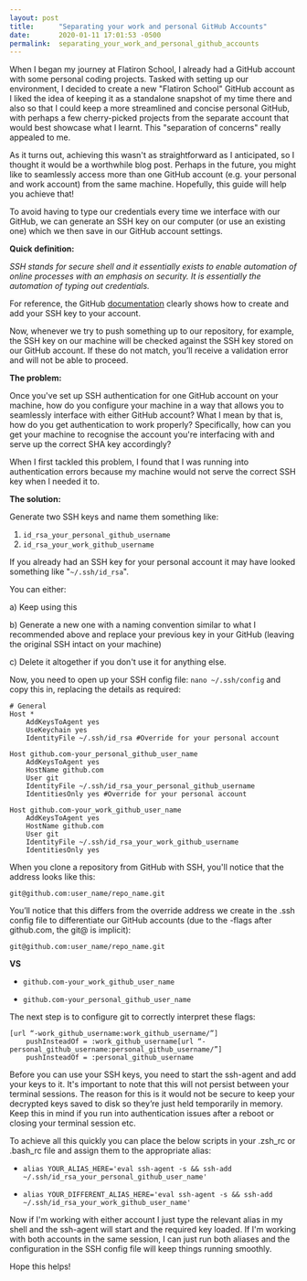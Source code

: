 ```yaml
---
layout: post
title:      "Separating your work and personal GitHub Accounts"
date:       2020-01-11 17:01:53 -0500
permalink:  separating_your_work_and_personal_github_accounts
---
```



When I began my journey at Flatiron School, I already had a GitHub account with some personal coding projects. Tasked with setting up our environment, I decided to create a new "Flatiron School" GitHub account as I liked the idea of keeping it as a standalone snapshot of my time there and also so that I could keep a more streamlined and concise personal GitHub, with perhaps a few cherry-picked projects from the separate account that would best showcase what I learnt. This "separation of concerns" really appealed to me.

As it turns out, achieving this wasn't as straightforward as I anticipated, so I thought it would be a worthwhile blog post. Perhaps in the future, you might like to seamlessly access more than one GitHub account (e.g. your personal and work account) from the same machine. Hopefully, this guide will help you achieve that!

To avoid having to type our credentials every time we interface with our GitHub, we can generate an SSH key on our computer (or use an existing one) which we then save in our GitHub account settings.

**Quick definition:**

*SSH stands for secure shell and it essentially exists to enable automation of online processes with an emphasis on security. It is essentially the automation of typing out credentials.*

For reference, the GitHub [documentation](https://help.github.com/en/github/authenticating-to-github/adding-a-new-ssh-key-to-your-github-account) clearly shows how to create and add your SSH key to your account.


Now, whenever we try to push something up to our repository, for example,  the SSH key on our machine will be checked against the SSH key stored on our GitHub account. If these do not match, you’ll receive a validation error and will not be able to proceed.

**The problem:**

Once you've set up SSH authentication for one GitHub account on your machine, how do you configure your machine in a way that allows you to seamlessly interface with either GitHub account? What I mean by that is, how do you get authentication to work properly? Specifically, how can you get your machine to recognise the account you're interfacing with and serve up the correct SHA key accordingly?

When I first tackled this problem, I found that I was running into authentication errors because my machine would not serve the correct SSH key when I needed it to.

**The solution:**

Generate two SSH keys and name them something like:

1. `id_rsa_your_personal_github_username`
2. `id_rsa_your_work_github_username`

If you already had an SSH key for your personal account it may have looked something like "`~/.ssh/id_rsa`".

You can either:

a) Keep using this

b) Generate a new one with a naming convention similar to what I recommended above and replace your previous key in your GitHub (leaving the original SSH intact on your machine)

c) Delete it altogether if you don't use it for anything else. 
 
Now, you need to open up your SSH config file: `nano ~/.ssh/config` and copy this in, replacing the details as required:

```
# General
Host *
    AddKeysToAgent yes
    UseKeychain yes
    IdentityFile ~/.ssh/id_rsa #Override for your personal account
		
Host github.com-your_personal_github_user_name
    AddKeysToAgent yes
    HostName github.com
    User git
    IdentityFile ~/.ssh/id_rsa_your_personal_github_username
    IdentitiesOnly yes #Override for your personal account
		
Host github.com-your_work_github_user_name
    AddKeysToAgent yes
    HostName github.com
    User git
    IdentityFile ~/.ssh/id_rsa_your_work_github_username
    IdentitiesOnly yes
```

When you clone a repository from GitHub with SSH, you'll notice that the address looks like this:

`git@github.com:user_name/repo_name.git`

You’ll notice that this differs from the override address we create in the .ssh config file to differentiate our GitHub accounts (due to the -flags after github.com, the git@ is implicit):

`git@github.com:user_name/repo_name.git`

**VS**

* `github.com-your_work_github_user_name`


* `github.com-your_personal_github_user_name`

The next step is to configure git to correctly interpret these flags:

```
[url “-work_github_username:work_github_username/”]
    pushInsteadOf = :work_github_username[url “-personal_github_username:personal_github_username/”]
    pushInsteadOf = :personal_github_username
```

Before you can use your SSH keys, you need to start the ssh-agent and add your keys to it. It's important to note that this will not persist between your terminal sessions. The reason for this is it would not be secure to keep your decrypted keys saved to disk so they’re just held temporarily in memory. Keep this in mind if you run into authentication issues after a reboot or closing your terminal session etc.

To achieve all this quickly you can place the below scripts in your .zsh_rc or .bash_rc file and assign them to the appropriate alias:

* `alias YOUR_ALIAS_HERE='eval ssh-agent -s && ssh-add ~/.ssh/id_rsa_your_personal_github_user_name'`


* `alias YOUR_DIFFERENT_ALIAS_HERE='eval ssh-agent -s && ssh-add ~/.ssh/id_rsa_your_work_github_user_name'`

Now if I'm working with either account I just type the relevant alias in my shell and the ssh-agent will start and the required key loaded. If I'm working with both accounts in the same session, I can just run both aliases and the configuration in the SSH config file will keep things running smoothly.

Hope this helps!
